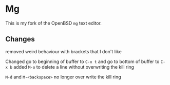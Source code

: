 # Mg

This is my fork of the OpenBSD `mg` text editor.

## Changes

removed weird behaviour with brackets that I don't like

Changed go to beginning of buffer to `C-x t` and go to bottom of buffer to `C-x b`
added `M-o` to delete a line without overwriting the kill ring

`M-d` and `M-<backspace>` no longer over write the kill ring


